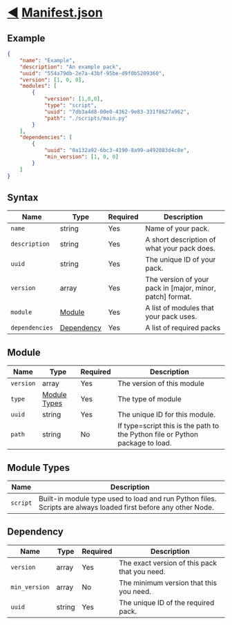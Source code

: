 # [◀](./README) [Manifest.json](/jsonpack/__init__.py)

## Example
```json
{
    "name": "Example",
    "description": "An example pack",
    "uuid": "554a79db-2e7a-43bf-95be-d9f0b5209360",
    "version": [1, 0, 0],
    "modules": [
        {
            "version": [1,0,0],
            "type": "script",
            "uuid": "7db3a4d8-00e0-4362-9e83-331f8627a962",
            "path": "./scripts/main.py"
        }
    ],
    "dependencies": [
        {
            "uuid": "0a132a92-6bc3-4190-8a99-a492083d4c8e",
            "min_version": [1, 0, 0]
        }
    ]
}
```

## Syntax
| Name | Type | Required | Description |
|--|--|--|--|
| `name` | string | Yes | Name of your pack. |
| `description` | string | Yes | A short description of what your pack does. |
| `uuid` | string | Yes | The unique ID of your pack. |
| `version` | array | Yes | The version of your pack in [major, minor, patch] format.|
| `module`| [Module](#module) | Yes | A list of modules that your pack uses.|
|`dependencies`| [Dependency](#dependency) | Yes | A list of required packs |


## Module
| Name | Type | Required | Description |
|--|--|--|--|
| `version` | array | Yes | The version of this module |
| `type` | [Module Types](#module-types) | Yes | The type of module |
| `uuid` | string | Yes  | The unique ID for this module.  |
| `path` | string | No | If type=script this is the path to the Python file or Python package to load. |

## Module Types

|Name|Description|
|--|--|
|`script`| Built-in module type used to load and run Python files. Scripts are always loaded first before any other Node. |

## Dependency
| Name | Type | Required | Description |
|--|--|--|--|
| `version` | array | Yes | The exact version of this pack that you need. |
| `min_version` | array | No | The minimum version that this you need.  |
| `uuid` | string | Yes  | The unique ID of the required pack.  |
